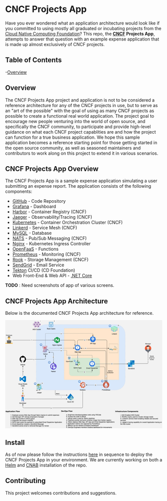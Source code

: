 # CNCF Projects App

Have you ever wondered what an application architecture would look like if you committed to using mostly all graduated or incubating projects from the [Cloud Native Computing Foundation](https://www.cncf.io/projects/)? This repo, the **[CNCF](https://www.cncf.io/) Projects App**, attempts to answer that question with an example expense application that is made up almost exclusively of CNCF projects. 

## Table of Contents
-[Overview](#overview)

## Overview
The CNCF Projects App project and application is not to be considered a reference architecture for any of the CNCF projects in use, but to serve as an "art of the possible" with the goal of using as many CNCF projects as possible to create a functional real world application. The project goal to encourage new people venturing into the world of open source, and specifically the CNCF community, to participate and provide high-level guidance on what each CNCF project capablities are and how the project can function for a true business application. We hope this sample application becomes a reference starting point for those getting started in the open source community, as well as seasoned maintainers and contributors to work along on this project to extend it in various scenarios.



## CNCF Projects App Overview
The CNCF Projects App is a sample expense application simulating a user submitting an expense report. The application consists of the following components:

* [GitHub](https://github.com/) - Code Repository
* [Grafana](https://grafana.com/) - Dashboard
* [Harbor](https://goharbor.io/) - Container Registry (CNCF)
* [Jaeger](https://www.jaegertracing.io/) - Observability/Tracing (CNCF)
* [Kubernetes](https://kubernetes.io/) - Container Orchestration Cluster (CNCF)
* [Linkerd](https://linkerd.io/) - Service Mesh (CNCF)
* [MySQL](https://www.mysql.com/) - Database
* [NATS](https://nats.io/) - Pub/Sub Messaging (CNCF)
* [Nginx](https://www.nginx.com/) - Kubernetes Ingress Controller
* [OpenFaaS](https://www.openfaas.com/) - Functions
* [Prometheus](https://prometheus.io/) - Monitoring (CNCF)
* [Rook](https://rook.io/) - Storage Management (CNCF)
* [SendGrid](https://sendgrid.com/) - Email Service
* [Tekton](https://tekton.dev/) CI/CD (CD Foundation)
* Web Front-End & Web API - [.NET Core](https://docs.microsoft.com/en-us/dotnet/core/about)

**TODO** : Need screenshots of app of various screens.

## CNCF Projects App Architecture
Below is the documented CNCF Projects App architecture for reference.

![Alt text](/images/cncf-projects-app-arc.png)

## Install
As of now please follow the instructions [here](notes.md) in sequence to deploy the CNCF Projects App in your environment. We are currently working on both a [Helm](https://helm.sh/) and [CNAB](https://cnab.io/) installation of the repo. 



## Contributing
This project welcomes contributions and suggestions. 
